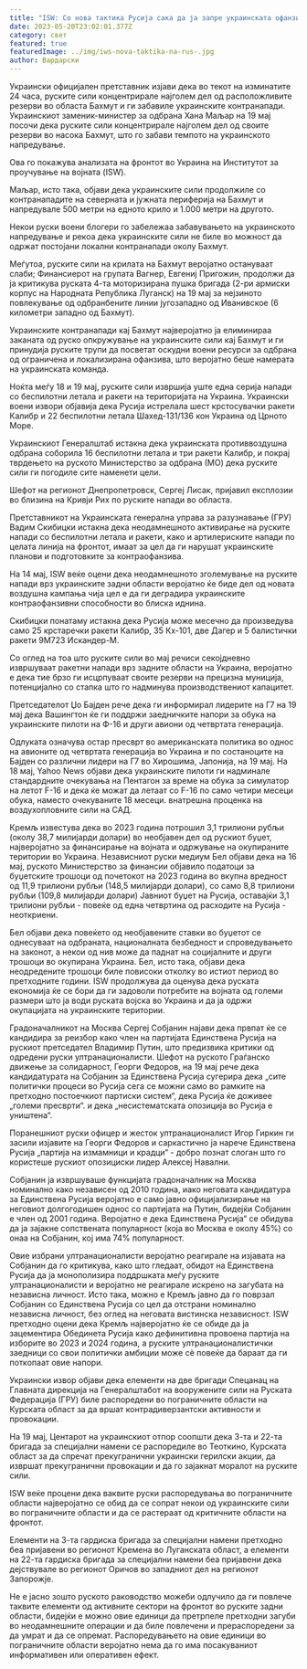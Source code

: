 ```yaml
---
title: "ISW: Со нова тактика Русија сака да ја запре украинската офанзива"
date: 2023-05-20T23:02:01.377Z
category: свет
featured: true
featuredImage: ../img/iws-nova-taktika-na-rus-.jpg
author: Вардарски
---
```

Украински официјален претставник изјави дека во текот на изминатите 24 часа, руските сили концентрирале најголем дел од расположливите резерви во областа Бахмут и ги забавиле украинските контранапади. Украинскиот заменик-министер за одбрана Хана Маљар на 19 мај посочи дека руските сили концентрирале најголем дел од своите резерви во насока Бахмут, што го забави темпото на украинското напредување.

Ова го покажува анализата на фронтот во Украина на Институтот за проучување на војната (ISW).

Маљар, исто така, објави дека украинските сили продолжиле со контранападите на северната и јужната периферија на Бахмут и напредувале 500 метри на едното крило и 1.000 метри на другото.

Некои руски воени блогери го забележаа забавувањето на украинското напредување и рекоа дека украинските сили не биле во можност да одржат постојани локални контранапади околу Бахмут.

Меѓутоа, руските сили на крилата на Бахмут веројатно остануваат слаби; Финансиерот на групата Вагнер, Евгениј Пригожин, продолжи да ја критикува руската 4-та моторизирана пушка бригада (2-ри армиски корпус на Народната Република Луганск) на 19 мај за нејзиното повлекување од одбранбените линии југозападно од Иванивское (6 километри западно од Бахмут).

Украинските контранапади кај Бахмут најверојатно ја елиминираа заканата од руско опкружување на украинските сили кај Бахмут и ги принудија руските трупи да посветат оскудни воени ресурси за одбрана од ограничена и локализирана офанзива, што веројатно беше намерата на украинската команда.

Ноќта меѓу 18 и 19 мај, руските сили извршија уште една серија напади со беспилотни летала и ракети на територијата на Украина. Украински воени извори објавија дека Русија истрелала шест крстосувачки ракети Калибр и 22 беспилотни летала Шахед-131/136 кон Украина од Црното Море.

Украинскиот Генералштаб истакна дека украинската противвоздушна одбрана соборила 16 беспилотни летала и три ракети Калибр, и покрај тврдењето на руското Министерство за одбрана (МО) дека руските сили ги погодиле сите наменети цели.

Шефот на регионот Днепропетровск, Сергеј Лисак, пријавил експлозии во близина на Кривји Рих по руските напади во областа.

Претставникот на Украинската генерална управа за разузнавање (ГРУ) Вадим Скибицки истакна дека неодамнешното активирање на руските напади со беспилотни летала и ракети, како и артилериските напади по целата линија на фронтот, имаат за цел да ги нарушат украинските планови и подготовките за контраофанзива.

На 14 мај, ISW веќе оцени дека неодамнешното зголемување на руските напади врз украинските задни области веројатно ќе биде дел од новата воздушна кампања чија цел е да ги деградира украинските контраофанзивни способности во блиска иднина.

Скибицки понатаму истакна дека Русија може месечно да произведува само 25 крстаречки ракети Калибр, 35 Кх-101, две Дагер и 5 балистички ракети 9М723 Искандер-М.

Со оглед на тоа што руските сили во мај речиси секојдневно извршуваат ракетни напади врз задните области на Украина, веројатно е дека тие брзо ги исцрпуваат своите резерви на прецизна муниција, потенцијално со стапка што го надминува производствениот капацитет.

Претседателот Џо Бајден рече дека ги информирал лидерите на Г7 на 19 мај дека Вашингтон ќе ги поддржи заедничките напори за обука на украинските пилоти на Ф-16 и други авиони од четвртата генерација.

Одлуката означува остар пресврт во американската политика во однос на авионите од четвртата генерација во Украина и по состаноците на Бајден со различни лидери на Г7 во Хирошима, Јапонија, на 19 мај. На 18 мај, Yahoo News објави дека украинските пилоти ги надминале стандардните очекувања на Пентагон за време на обука за симулатор на летот F-16 и дека ќе можат да летаат со F-16 по само четири месеци обука, наместо очекуваните 18 месеци. внатрешна проценка на воздухопловните сили на САД.

Кремљ известува дека во 2023 година потрошил 3,1 трилиони рубљи (околу 38,7 милијарди долари) во необјавен дел од рускиот буџет, најверојатно за финансирање на војната и одржување на окупираните територии во Украина. Независниот руски медиум Бел објави дека на 16 мај, руското Министерство за финансии објавило податоци за буџетските трошоци од почетокот на 2023 година во вкупна вредност од 11,9 трилиони рубљи (148,5 милијарди долари), со само 8,8 трилиони рубљи (109,8 милијарди долари) Јавниот буџет на Русија, оставајќи 3,1 трилиони рубљи - повеќе од една четвртина од расходите на Русија - неоткриени.

Бел објави дека повеќето од необјавените ставки во буџетот се однесуваат на одбраната, националната безбедност и спроведувањето на законот, а некои од нив може да паднат на социјалните и други трошоци во окупирана Украина. Бел, исто така, објави дека неодредените трошоци биле повисоки отколку во истиот период во претходните години. ISW продолжува да оценува дека руската економија ќе се бори да ги задоволи потребите на војната од големи размери што ја води руската војска во Украина и да ја одржи окупацијата на украинските територии.

Градоначалникот на Москва Сергеј Собјанин најави дека првпат ќе се кандидира за реизбор како член на партијата Единствена Русија на рускиот претседател Владимир Путин, што предизвика критики од одредени руски ултранационалисти. Шефот на руското Граѓанско движење за солидарност, Георги Федоров, на 19 мај рече дека кандидатурата на Собјанин за Единствена Русија сугерира дека „сите политички процеси во Русија сега се можни само во рамките на претходно постоечкиот партиски систем“, дека Русија ќе доживее „големи пресврти“. и дека „несистематската опозиција во Русија е уништена“.

Поранешниот руски офицер и жесток ултранационалист Игор Гиркин ги засили изјавите на Георги Федоров и саркастично ја нарече Единствена Русија „партија на измамници и крадци“ - добро познат слоган што го користеше рускиот опозициски лидер Алексеј Навални.

Собјанин ја извршуваше функцијата градоначалник на Москва номинално како независен од 2010 година, иако неговата кандидатура за Единствена Русија веројатно е само јавно официјализирање на неговиот долгогодишен однос со партијата на Путин, бидејќи Собјанин е член од 2001 година. Веројатно е дека Единствена Русија“ се обидува да ја зајакне сопствената популарност (која во Москва е околу 45%) со онаа на Собјанин, кој има 74% популарност.

Овие избрани ултранационалисти веројатно реагирале на изјавата на Собјанин да го критикува, како што гледаат, обидот на Единствена Русија да ја монополизира поддршката меѓу руските ултранационалисти и веројатно не реагирале искрено на загубата на независна личност. Исто така, можно е Кремљ јавно да го поврзал Собјанин со Единствена Русија со цел да отстрани номинално независна личност, без оглед на неговата вистинска независност. ISW претходно оцени дека Кремљ најверојатно ќе се обиде да ја зацементира Обединета Русија како дефинитивна провоена партија на изборите во 2023 и 2024 година, а руските ултранационалистички заедници со свои политички амбиции може сè повеќе да бараат да ги поткопаат овие напори.

Украински извор објави дека елементи на две бригади Спецанац на Главната дирекција на Генералштабот на вооружените сили на Руската Федерација (ГРУ) биле распоредени во пограничните области на Курската област за да вршат контрадиверзантски активности и провокации.

На 19 мај, Центарот на украинскиот отпор соопшти дека 3-та и 22-та бригада за специјални намени се распоредиле во Теоткино, Курската област за да спречат прекугранични украински герилски акции, да извршат прекугранични провокации и да го зајакнат моралот на руските сили.

ISW веќе процени дека ваквите руски распоредувања во пограничните области најверојатно се обид да се сопрат некои од украинските сили во пограничните области и да се растераат од критичните области на фронтот.

Елементи на 3-та гардиска бригада за специјални намени претходно беа пријавени во регионот Кремена во Луганската област, а елементи на 22-та гардиска бригада за специјални намени беа пријавени дека дејствувале во регионот Оричов во западниот дел на регионот Запорожје.

Не е јасно зошто руското раководство можеби одлучило да ги повлече таквите елементи од активните сектори на фронтот во руските задни области, бидејќи е можно овие единици да претрпеле претходни загуби во неодамнешните операции и да биле повлечени и прераспоредени за да умрат и да се опремат. Распоредувањето на овие единици во пограничните области веројатно нема да го има посакуваниот информативен или оперативен ефект.